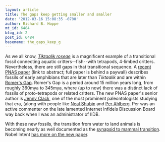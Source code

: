 ```yaml
---
layout: article
title: The gaps keep getting smaller and smaller
date: '2012-03-16 15:08:35 -0700'
author: Richard B. Hoppe
mt_id: 6484
blog_id: 2
post_id: 6484
basename: the_gaps_keep_g
---
```

As we all know, _[Tiktaalik roseae](http://tiktaalik.uchicago.edu/)_ is a magnificent example of a transitional fossil connecting aquatic critters--fish--with tetrapods, 4-limbed critters. Nevertheless, there are still gaps in that transitional sequence. A [recent PNAS paper](http://www.pnas.org/content/early/2012/02/27/1117332109) (link to abstract; full paper is behind a paywall) describes fossils of early amphibians that are later than _Tiktaalik_ and are within [Romer's Gap](http://en.wikipedia.org/wiki/Romer%27s_gap). Romer's Gap is a period around 15 million years long, from roughly 360mya to 345mya, where (up to now) there was a distinct lack of fossils of proto-tetrapods or related critters. The new PNAS paper's senior author is [Jenny Clack](http://www.theclacks.org.uk/jac/), one of the most prominent paleontologists studying that era, (along with people like [Neal Shubin](http://pondside.uchicago.edu/oba/faculty/shubin_n.html) and [Per Ahlberg](http://www.galilean-library.org/site/index.php/page/index.html/_/interviews/per-ahlberg-evolution-and-palaeontology-r50). Per was an active commenter on the late lamented Internet Infidels Discussion Board way back when I was an administrator of IIDB.

With these new fossils, the transition from water to land animals is becoming nearly as well documented as the [synapsid to mammal transition](http://www.talkorigins.org/faqs/faq-transitional/part1b.html). Nobel Intent [has more on the new paper](http://arstechnica.com/science/news/2012/03/new-fossil-finds-filling-in-history-of-tetrapods.ars?utm_source=rss&amp;utm_medium=rss&amp;utm_campaign=rss).
